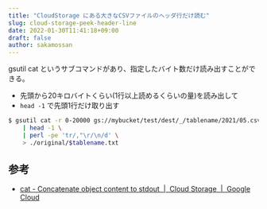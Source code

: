 ```yaml
---
title: "CloudStorage にある大きなCSVファイルのヘッダ行だけ読む"
slug: cloud-storage-peek-header-line
date: 2022-01-30T11:41:18+09:00
draft: false
author: sakamossan
---
```


gsutil cat というサブコマンドがあり、指定したバイト数だけ読み出すことができる。

- 先頭から20キロバイトくらい(1行以上読めるくらいの量)を読み出して
- `head -1` で先頭1行だけ取り出す

```bash
$ gsutil cat -r 0-20000 gs://mybucket/test/dest/_/tablename/2021/05.csv \
    | head -1 \
    | perl -pe 'tr/,"\r/\n/d' \
    > ./original/$tablename.txt
```


## 参考

- [cat - Concatenate object content to stdout  |  Cloud Storage  |  Google Cloud](https://cloud.google.com/storage/docs/gsutil/commands/cat)
